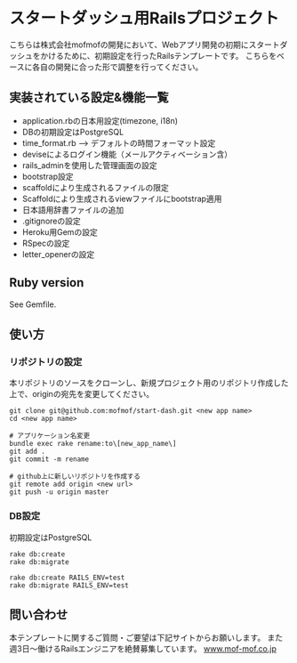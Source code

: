 # スタートダッシュ用Railsプロジェクト
こちらは株式会社mofmofの開発において、Webアプリ開発の初期にスタートダッシュをかけるために、初期設定を行ったRailsテンプレートです。
こちらをベースに各自の開発に合った形で調整を行ってください。

## 実装されている設定&機能一覧
* application.rbの日本用設定(timezone, i18n)
* DBの初期設定はPostgreSQL
* time_format.rb --> デフォルトの時間フォーマット設定
* deviseによるログイン機能（メールアクティベーション含）
* rails_adminを使用した管理画面の設定
* bootstrap設定
* scaffoldにより生成されるファイルの限定
* Scaffoldにより生成されるviewファイルにbootstrap適用
* 日本語用辞書ファイルの追加
* .gitignoreの設定
* Heroku用Gemの設定
* RSpecの設定
* letter_openerの設定

## Ruby version
See Gemfile.

## 使い方
### リポジトリの設定
本リポジトリのソースをクローンし、新規プロジェクト用のリポジトリ作成した上で、originの宛先を変更してください。

```
git clone git@github.com:mofmof/start-dash.git <new app name>
cd <new app name>

# アプリケーション名変更
bundle exec rake rename:to\[new_app_name\]
git add .
git commit -m rename

# github上に新しいリポジトリを作成する
git remote add origin <new url>
git push -u origin master
```

### DB設定
初期設定はPostgreSQL

```
rake db:create
rake db:migrate

rake db:create RAILS_ENV=test
rake db:migrate RAILS_ENV=test
```

## 問い合わせ
本テンプレートに関するご質問・ご要望は下記サイトからお願いします。
また週3日〜働けるRailsエンジニアを絶賛募集しています。
www.mof-mof.co.jp
